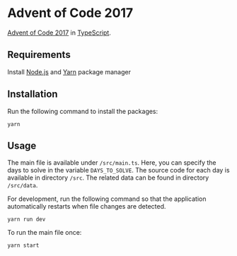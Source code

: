 # Advent of Code 2017

[Advent of Code 2017](https://adventofcode.com/2017) in [TypeScript](https://www.typescriptlang.org/).

## Requirements

Install [Node.js](https://nodejs.org/en/) and [Yarn](https://yarnpkg.com/) package manager

## Installation

Run the following command to install the packages:

```
yarn
```

## Usage

The main file is available under `/src/main.ts`. Here, you can specify the days to solve in the variable `DAYS_TO_SOLVE`. The source code for each day is available in directory `/src`. The related data can be found in directory `/src/data`.

For development, run the following command so that the application automatically restarts when file changes are detected.

```
yarn run dev
```

To run the main file once:

```
yarn start
```